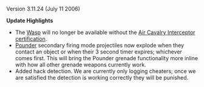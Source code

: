 Version 3.11.24 (July 11 2006)

**Update Highlights**

- The [Wasp](../vehicles/Wasp.md) will no longer be available without the
  [Air Cavalry Interceptor](../certifications/Air_Cavalry_Interceptor.md)
  [certification](../certifications/Certification.md).
- [Pounder](../items/Pounder.md) secondary firing mode projectiles now explode
  when they contact an object or when their 3 second timer expires; whichever
  comes first. This will bring the Pounder grenade functionality more inline
  with how all other grenade weapons currently work.
- Added hack detection. We are currently only logging cheaters; once we are
  satisfied the detection is working correctly they will be punished.


